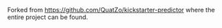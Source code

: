 Forked from https://github.com/QuatZo/kickstarter-predictor   where the entire project can be found.
